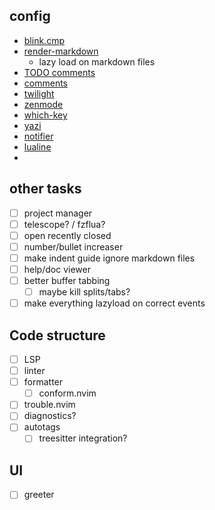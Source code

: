 ## config
- [blink.cmp](https://cmp.saghen.dev/configuration/general.html)
- [render-markdown](https://github.com/MeanderingProgrammer/render-markdown.nvim/wiki/Checkboxes)
    - lazy load on markdown files
- [TODO comments](https://github.com/folke/todo-comments.nvim)
- [comments](https://github.com/numToStr/Comment.nvim) 
- [twilight](https://github.com/folke/twilight.nvim) 
- [zenmode](https://github.com/folke/zen-mode.nvim) 
- [which-key](https://github.com/folke/which-key.nvim) 
- [yazi](https://github.com/mikavilpas/yazi.nvim) 
- [notifier](https://github.com/folke/snacks.nvim/blob/main/docs/notifier.md) 
- [lualine]() 
- []() 

## other tasks
- [ ] project manager
- [ ] telescope? / fzflua?
- [ ] open recently closed
- [ ] number/bullet increaser
- [ ] make indent guide ignore markdown files 
- [ ] help/doc viewer  
- [ ] better buffer tabbing
  - [ ] maybe kill splits/tabs?
- [ ] make everything lazyload on correct events

## Code structure
- [ ] LSP
- [ ] linter
- [ ] formatter
  - [ ] conform.nvim
- [ ] trouble.nvim
- [ ] diagnostics?
- [ ] autotags
  - [ ] treesitter integration?

## UI
- [ ] greeter

